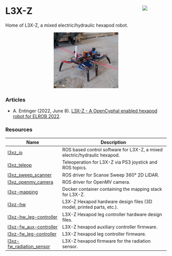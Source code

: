 <a href="https://107-systems.org/"><img align="right" src="https://raw.githubusercontent.com/107-systems/.github/main/logo/107-systems.png" width="15%"></a>
L3X-Z
=====

Home of L3X-Z, a mixed electric/hydraulic hexapod robot.

<p align="center">
  <a href="https://github.com/107-systems/l3xz"><img src="https://raw.githubusercontent.com/107-systems/l3xz_io/main/doc/img/2022-05-31-ELROB-2022-L3X-Z.jpg" width="40%"></a>
</p>

### Articles
* A. Entinger (2022, June 8). [L3X-Z - A OpenCyphal enabled hexapod robot for ELROB 2022](https://forum.opencyphal.org/t/l3x-z-a-opencyphal-enabled-hexapod-robot-for-elrob-2022/).

### Resources
| Name | Description |
|-|-|
| [l3xz_io](https://github.com/107-systems/l3xz_io) | ROS based control software for L3X-Z, a mixed electric/hydraulic hexapod. |
| [l3xz_teleop](https://github.com/107-systems/l3xz_teleop) | Teleoperation for L3X-Z via PS3 joystick and ROS topics. |
| [l3xz_sweep_scanner](https://github.com/107-systems/l3xz_sweep_scanner) | ROS driver for Scanse Sweep 360° 2D LIDAR. |
| [l3xz_openmv_camera](https://github.com/107-systems/l3xz_openmv_camera) | ROS driver for OpenMV camera. |
| [l3xz-mapping](https://github.com/107-systems/l3xz-mapping) | Docker container containing the mapping stack for L3X-Z. |
| [l3xz-hw](https://github.com/107-systems/l3xz-hw) | L3X-Z Hexapod hardware design files (3D model, printed parts, etc.). |
| [l3xz-hw_leg-controller](https://github.com/107-systems/l3xz-hw_leg-controller) | L3X-Z Hexapod leg controller hardware design files. |
| [l3xz-fw_aux-controller](https://github.com/107-systems/l3xz-fw_aux-controller) | L3X-Z hexapod auxiliary controller firmware. |
| [l3xz-fw_leg-controller](https://github.com/107-systems/l3xz-fw_leg-controller) | L3X-Z hexapod leg controller firmware. |
| [l3xz-fw_radiation_sensor](https://github.com/107-systems/l3xz-fw_radiation_sensor) | L3X-Z hexapod firmware for the radiation sensor.
